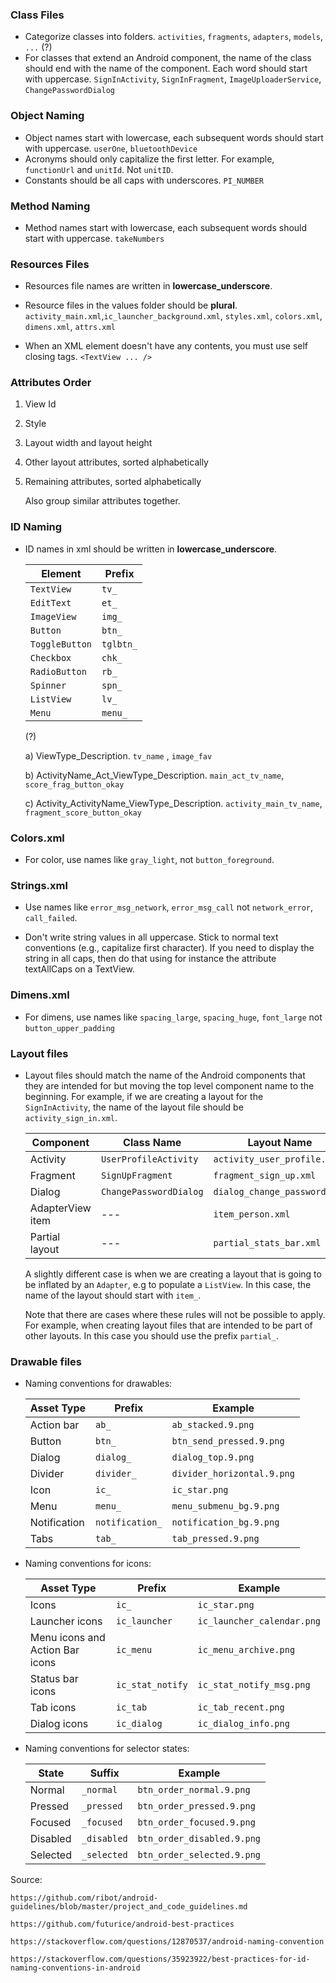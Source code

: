 

### Class Files

- Categorize classes into folders. `activities`, `fragments`, `adapters`, `models`, `...` (?) 
- For classes that extend an Android component, the name of the class should end with the name of the component. Each word should start with uppercase. `SignInActivity`, `SignInFragment`, `ImageUploaderService`, `ChangePasswordDialog`

### Object Naming 

- Object names start with lowercase, each subsequent words should start with uppercase. `userOne`, `bluetoothDevice`
- Acronyms should only capitalize the first letter. For example, `functionUrl` and `unitId`. Not `unitID`.
- Constants should be all caps with underscores. `PI_NUMBER`

### Method Naming

- Method names start with lowercase, each subsequent words should start with uppercase. `takeNumbers`

### Resources Files

- Resources file names are written in __lowercase_underscore__.

- Resource files in the values folder should be __plural__. `activity_main.xml`,`ic_launcher_background.xml`, `styles.xml`, `colors.xml`, `dimens.xml`, `attrs.xml`

- When an XML element doesn't have any contents, you must use self closing tags. `<TextView ... />`

### Attributes Order 

1. View Id
2. Style
3. Layout width and layout height
4. Other layout attributes, sorted alphabetically
5. Remaining attributes, sorted alphabetically

    Also group similar attributes together.

### ID Naming

- ID names in xml should be written in __lowercase_underscore__.

	| Element            | Prefix            |
	| -----------------  | ----------------- |
	| `TextView`           | `tv_`  	 | 
	| `EditText`           | `et_`           |
	| `ImageView`          | `img_`		|
	| `Button`             | `btn_`  	 |
	| `ToggleButton`       | `tglbtn_`    	 |
	| `Checkbox`           | `chk_`              |
	| `RadioButton`        | `rb_`               |
	| `Spinner`            | `spn_`              |
	| `ListView`           | `lv_`               |
	| `Menu`               | `menu_`             |

	(?) 
	
	a) ViewType_Description. `tv_name` , `image_fav`
	
	b) ActivityName_Act_ViewType_Description. `main_act_tv_name`, `score_frag_button_okay`
	
	c) Activity_ActivityName_ViewType_Description. `activity_main_tv_name`, `fragment_score_button_okay`

### Colors.xml

- For color, use names like `gray_light`, not `button_foreground`.


### Strings.xml

- Use names like `error_msg_network`, `error_msg_call` not `network_error`, `call_failed`. 

- Don't write string values in all uppercase. Stick to normal text conventions (e.g., capitalize first character). If you need to display the string in all caps, then do that using for instance the attribute textAllCaps on a TextView.

### Dimens.xml

- For dimens, use names like `spacing_large`, `spacing_huge`, `font_large` not `button_upper_padding`

### Layout files

- Layout files should match the name of the Android components that they are intended for but moving the top level component name to the beginning. 
	For example, if we are creating a layout for the `SignInActivity`, the name of the layout file should be `activity_sign_in.xml`.

	| Component        | Class Name             | Layout Name                   |
	| ---------------- | ---------------------- | ----------------------------- |
	| Activity         | `UserProfileActivity`  | `activity_user_profile.xml`   |
	| Fragment         | `SignUpFragment`       | `fragment_sign_up.xml`        |
	| Dialog           | `ChangePasswordDialog` | `dialog_change_password.xml`  |
	| AdapterView item | ---                    | `item_person.xml`             |
	| Partial layout   | ---                    | `partial_stats_bar.xml`       |

	A slightly different case is when we are creating a layout that is going to be inflated by an `Adapter`, e.g to populate a `ListView`. In this case, the name of the layout should start with `item_`.

	Note that there are cases where these rules will not be possible to apply. For example, when creating layout files that are intended to be part of other layouts. In this case you should use the prefix `partial_`.

### Drawable files

- Naming conventions for drawables:


	| Asset Type   | Prefix            |		Example              |
	|--------------| ------------------|-----------------------------|
	| Action bar   | `ab_`             | `ab_stacked.9.png`          |
	| Button       | `btn_`	           | `btn_send_pressed.9.png`    |
	| Dialog       | `dialog_`         | `dialog_top.9.png`          |
	| Divider      | `divider_`        | `divider_horizontal.9.png`  |
	| Icon         | `ic_`	           | `ic_star.png`               |
	| Menu         | `menu_	`          | `menu_submenu_bg.9.png`     |
	| Notification | `notification_`   | `notification_bg.9.png`     |
	| Tabs         | `tab_`            | `tab_pressed.9.png`         |


- Naming conventions for icons:

	| Asset Type                      | Prefix             | Example                      |
	| --------------------------------| ----------------   | ---------------------------- |
	| Icons                           | `ic_`              | `ic_star.png`                |
	| Launcher icons                  | `ic_launcher`      | `ic_launcher_calendar.png`   |
	| Menu icons and Action Bar icons | `ic_menu`          | `ic_menu_archive.png`        |
	| Status bar icons                | `ic_stat_notify`   | `ic_stat_notify_msg.png`     |
	| Tab icons                       | `ic_tab`           | `ic_tab_recent.png`          |
	| Dialog icons                    | `ic_dialog`        | `ic_dialog_info.png`         |

- Naming conventions for selector states:

	| State	       | Suffix          | Example                     |
	|--------------|-----------------|-----------------------------|
	| Normal       | `_normal`       | `btn_order_normal.9.png`    |
	| Pressed      | `_pressed`      | `btn_order_pressed.9.png`   |
	| Focused      | `_focused`      | `btn_order_focused.9.png`   |
	| Disabled     | `_disabled`     | `btn_order_disabled.9.png`  |
	| Selected     | `_selected`     | `btn_order_selected.9.png`  |


Source:  	
		
    https://github.com/ribot/android-guidelines/blob/master/project_and_code_guidelines.md

    https://github.com/futurice/android-best-practices
		
    https://stackoverflow.com/questions/12870537/android-naming-convention
		
    https://stackoverflow.com/questions/35923922/best-practices-for-id-naming-conventions-in-android
